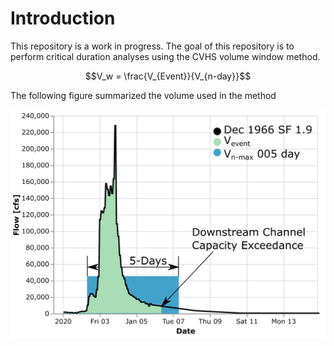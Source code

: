 # Introduction

This repository is a work in progress.  The goal of this repository is to perform critical duration analyses using the CVHS volume window method.  

```math
V_w = \frac{V_{Event}}{V_{n-day}}
```

The following figure summarized the volume used in the method

![](images/Volume_window_Diagram.png)
